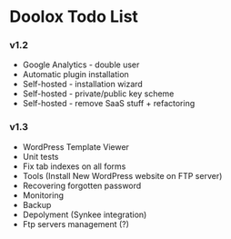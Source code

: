 Doolox Todo List
================

### v1.2 ###

* Google Analytics - double user
* Automatic plugin installation
* Self-hosted - installation wizard
* Self-hosted - private/public key scheme
* Self-hosted - remove SaaS stuff + refactoring

### v1.3 ###

* WordPress Template Viewer
* Unit tests
* Fix tab indexes on all forms
* Tools (Install New WordPress website on FTP server)
* Recovering forgotten password
* Monitoring
* Backup
* Depolyment (Synkee integration)
* Ftp servers management (?)